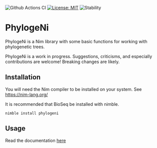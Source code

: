 ![Github Actions CI](https://github.com/kerrycobb/phylogeni/actions/workflows/tests.yml/badge.svg)
[![License: MIT](https://img.shields.io/badge/License-MIT-yellow.svg)](https://opensource.org/licenses/MIT)
![Stability](https://img.shields.io/badge/stability-experimental-orange.svg)

# PhylogeNi
PhylogeNi is a Nim library with some basic functions for working with phylogenetic trees.

PhylogeNi is a work in progress. Suggestions, criticisms, and especially contributions are welcome! Breaking changes are likely.

## Installation
You will need the Nim compiler to be installed on your system. See https://nim-lang.org/

It is recommended that BioSeq be installed with nimble.

`nimble install phylogeni`

## Usage
Read the documentation [here](https://kerrycobb.github.io/PhylogeNi)